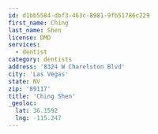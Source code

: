 ```yaml
---
id: d1bb5584-dbf3-463c-8981-9fb51786c229
first_name: Ching
last_name: Shen
license: DMD
services:
  - dentist
category: dentists
address: '8324 W Charelston Blvd'
city: 'Las Vegas'
state: NV
zip: '89117'
title: 'Ching Shen'
_geoloc:
  lat: 36.1592
  lng: -115.247
---
```


